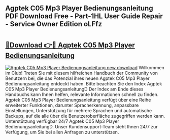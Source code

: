 ## Agptek C05 Mp3 Player Bedienungsanleitung PDF Download Free - Part-1HL User Guide Repair - Service Owner Edition oLFfz

# <h2><a href="http://df1sty.blite.top/?on=Agptek+C05+Mp3+Player+Bedienungsanleitung">🔗Download 👉🔴 Agptek C05 Mp3 Player Bedienungsanleitung</a></h2>

[![Agptek C05 Mp3 Player Bedienungsanleitung new download](https://i.imgur.com/lujVjoI.png)](http://df1sty.blite.top/?on=Agptek+C05+Mp3+Player+Bedienungsanleitung)
Willkommen im Club! Treten Sie mit diesem hilfreichen Handbuch der Community von Benutzern bei, die das Potenzial ihres neuen Agptek C05 Mp3 Player Bedienungsanleitung entdeckt haben. Bitte beachten Sie den Index Agptek C05 Mp3 Player BedienungsanleitungD Der Index am Ende dieses Handbuchs kann Ihnen helfen, relevante Informationen schnell zu finden. Agptek C05 Mp3 Player Bedienungsanleitung verfügt über eine Reihe erweiterter Funktionen, darunter Spracherkennung, anpassbare Einstellungen, Unterstützung für mehrere Sprachen und automatische Backups, auf die alle über die Benutzeroberfläche zugegriffen werden kann. Unterstützung verfügbar 24/7 Agptek C05 Mp3 Player BedienungsanleitungD. Unser Kundensupport-Team steht Ihnen 24/7 zur Verfügung, um Sie bei allen Anfragen zu unterstützen.

